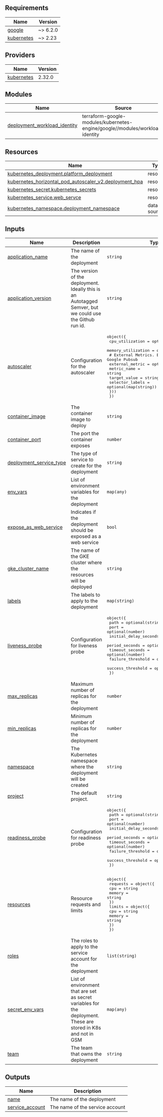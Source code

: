 ## Requirements

| Name | Version |
|------|---------|
| <a name="requirement_google"></a> [google](#requirement\_google) | ~> 6.2.0 |
| <a name="requirement_kubernetes"></a> [kubernetes](#requirement\_kubernetes) | ~> 2.23 |

## Providers

| Name | Version |
|------|---------|
| <a name="provider_kubernetes"></a> [kubernetes](#provider\_kubernetes) | 2.32.0 |

## Modules

| Name | Source | Version |
|------|--------|---------|
| <a name="module_deployment_workload_identity"></a> [deployment\_workload\_identity](#module\_deployment\_workload\_identity) | terraform-google-modules/kubernetes-engine/google//modules/workload-identity | n/a |

## Resources

| Name | Type |
|------|------|
| [kubernetes_deployment.platform_deployment](https://registry.terraform.io/providers/hashicorp/kubernetes/latest/docs/resources/deployment) | resource |
| [kubernetes_horizontal_pod_autoscaler_v2.deployment_hpa](https://registry.terraform.io/providers/hashicorp/kubernetes/latest/docs/resources/horizontal_pod_autoscaler_v2) | resource |
| [kubernetes_secret.kubernetes_secrets](https://registry.terraform.io/providers/hashicorp/kubernetes/latest/docs/resources/secret) | resource |
| [kubernetes_service.web_servce](https://registry.terraform.io/providers/hashicorp/kubernetes/latest/docs/resources/service) | resource |
| [kubernetes_namespace.deployment_namespace](https://registry.terraform.io/providers/hashicorp/kubernetes/latest/docs/data-sources/namespace) | data source |

## Inputs

| Name | Description | Type | Default | Required |
|------|-------------|------|---------|:--------:|
| <a name="input_application_name"></a> [application\_name](#input\_application\_name) | The name of the deployment | `string` | n/a | yes |
| <a name="input_application_version"></a> [application\_version](#input\_application\_version) | The version of the deployment. Ideally this is an Autotagged Semver, but we could use the Github run id. | `string` | n/a | yes |
| <a name="input_autoscaler"></a> [autoscaler](#input\_autoscaler) | Configuration for the autoscaler | <pre>object({<br>    cpu_utilization    = optional(number)<br>    memory_utilization = optional(number)<br>    # External Metrics. Example: Google Pubsub<br>    external_metric = optional(object({<br>      metric_name     = string<br>      target_value    = string<br>      selector_labels = optional(map(string))<br>    }))<br>  })</pre> | <pre>{<br>  "cpu_utilization": 80<br>}</pre> | no |
| <a name="input_container_image"></a> [container\_image](#input\_container\_image) | The container image to deploy | `string` | n/a | yes |
| <a name="input_container_port"></a> [container\_port](#input\_container\_port) | The port the container exposes | `number` | `8080` | no |
| <a name="input_deployment_service_type"></a> [deployment\_service\_type](#input\_deployment\_service\_type) | The type of service to create for the deployment | `string` | `"ClusterIP"` | no |
| <a name="input_env_vars"></a> [env\_vars](#input\_env\_vars) | List of environment variables for the deployment | `map(any)` | `{}` | no |
| <a name="input_expose_as_web_service"></a> [expose\_as\_web\_service](#input\_expose\_as\_web\_service) | Indicates if the deployment should be exposed as a web service | `bool` | `true` | no |
| <a name="input_gke_cluster_name"></a> [gke\_cluster\_name](#input\_gke\_cluster\_name) | The name of the GKE cluster where the resources will be deployed | `string` | n/a | yes |
| <a name="input_labels"></a> [labels](#input\_labels) | The labels to apply to the deployment | `map(string)` | n/a | yes |
| <a name="input_liveness_probe"></a> [liveness\_probe](#input\_liveness\_probe) | Configuration for liveness probe | <pre>object({<br>    path                  = optional(string)<br>    port                  = optional(number)<br>    initial_delay_seconds = optional(number)<br>    period_seconds        = optional(number)<br>    timeout_seconds       = optional(number)<br>    failure_threshold     = optional(number)<br>    success_threshold     = optional(number)<br>  })</pre> | <pre>{<br>  "failure_threshold": 3,<br>  "initial_delay_seconds": 10,<br>  "path": "/livez",<br>  "period_seconds": 10,<br>  "port": 8080,<br>  "success_threshold": 1,<br>  "timeout_seconds": 2<br>}</pre> | no |
| <a name="input_max_replicas"></a> [max\_replicas](#input\_max\_replicas) | Maximum number of replicas for the deployment | `number` | `1` | no |
| <a name="input_min_replicas"></a> [min\_replicas](#input\_min\_replicas) | Minimum number of replicas for the deployment | `number` | `1` | no |
| <a name="input_namespace"></a> [namespace](#input\_namespace) | The Kubernetes namespace where the deployment will be created | `string` | `"internal"` | no |
| <a name="input_project"></a> [project](#input\_project) | The default project. | `string` | n/a | yes |
| <a name="input_readiness_probe"></a> [readiness\_probe](#input\_readiness\_probe) | Configuration for readiness probe | <pre>object({<br>    path                  = optional(string)<br>    port                  = optional(number)<br>    initial_delay_seconds = optional(number)<br>    period_seconds        = optional(number)<br>    timeout_seconds       = optional(number)<br>    failure_threshold     = optional(number)<br>    success_threshold     = optional(number)<br>  })</pre> | <pre>{<br>  "failure_threshold": 3,<br>  "initial_delay_seconds": 10,<br>  "path": "/readyz",<br>  "period_seconds": 10,<br>  "port": 8080,<br>  "success_threshold": 1,<br>  "timeout_seconds": 2<br>}</pre> | no |
| <a name="input_resources"></a> [resources](#input\_resources) | Resource requests and limits | <pre>object({<br>    requests = object({<br>      cpu    = string<br>      memory = string<br>    })<br>    limits = object({<br>      cpu    = string<br>      memory = string<br>    })<br>  })</pre> | <pre>{<br>  "limits": {<br>    "cpu": "500m",<br>    "memory": "128Mi"<br>  },<br>  "requests": {<br>    "cpu": "250m",<br>    "memory": "64Mi"<br>  }<br>}</pre> | no |
| <a name="input_roles"></a> [roles](#input\_roles) | The roles to apply to the service account for the deployment | `list(string)` | <pre>[<br>  "roles/secretmanager.secretAccessor"<br>]</pre> | no |
| <a name="input_secret_env_vars"></a> [secret\_env\_vars](#input\_secret\_env\_vars) | List of environment that are set as secret variables for the deployment. These are stored in K8s and not in GSM | `map(any)` | `{}` | no |
| <a name="input_team"></a> [team](#input\_team) | The team that owns the deployment | `string` | n/a | yes |

## Outputs

| Name | Description |
|------|-------------|
| <a name="output_name"></a> [name](#output\_name) | The name of the deployment |
| <a name="output_service_account"></a> [service\_account](#output\_service\_account) | The name of the service account |